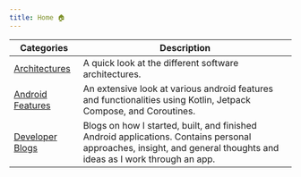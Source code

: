 ```yaml
---
title: Home 🏠
---
```


| Categories | Description |
| ----------- | ----------- |
| [Architectures](https://ramzijabali.github.io/articles/Architecture) | A quick look at the different software architectures. |
| [Android Features](https://ramzijabali.github.io/articles/Android) | An extensive look at various android features and functionalities using Kotlin, Jetpack Compose, and Coroutines. |
| [Developer Blogs](https://ramzijabali.github.io/articles/Dev-Blogs) | Blogs on how I started, built, and finished Android applications. Contains personal approaches, insight, and general thoughts and ideas as I work through an app.  |

